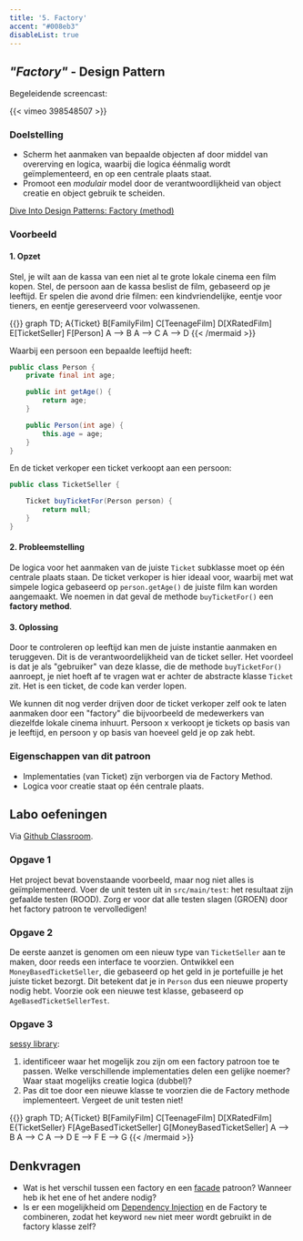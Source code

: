 ```yaml
---
title: '5. Factory'
accent: "#008eb3"
disableList: true
---
```


## _"Factory"_ - Design Pattern

Begeleidende screencast:

{{< vimeo 398548507 >}}

### Doelstelling

* Scherm het aanmaken van bepaalde objecten af door middel van overerving en logica, waarbij die logica éénmalig wordt geïmplementeerd, en op een centrale plaats staat. 
* Promoot een _modulair_ model door de verantwoordlijkheid van object creatie en object gebruik te scheiden. 

[Dive Into Design Patterns: Factory (method)](https://sourcemaking.com/design_patterns/factory_method)

### Voorbeeld

#### 1. Opzet

Stel, je wilt aan de kassa van een niet al te grote lokale cinema een film kopen. Stel, de persoon aan de kassa beslist de film, gebaseerd op je leeftijd. Er spelen die avond drie filmen: een kindvriendelijke, eentje voor tieners, en eentje gereserveerd voor volwassenen. 

{{<mermaid>}}
graph TD;
    A{Ticket}
    B[FamilyFilm]
    C[TeenageFilm]
    D[XRatedFilm]
    E[TicketSeller]
    F[Person]
    A --> B
    A --> C
    A --> D
{{< /mermaid >}}

Waarbij een persoon een bepaalde leeftijd heeft:

```java
public class Person {
    private final int age;

    public int getAge() {
        return age;
    }

    public Person(int age) {
        this.age = age;
    }
}
```

En de ticket verkoper een ticket verkoopt aan een persoon:

```java
public class TicketSeller {

    Ticket buyTicketFor(Person person) {
        return null;
    }
}
```

#### 2. Probleemstelling

De logica voor het aanmaken van de juiste `Ticket` subklasse moet op één centrale plaats staan. De ticket verkoper is hier ideaal voor, waarbij met wat simpele logica gebaseerd op `person.getAge()` de juiste film kan worden aangemaakt. We noemen in dat geval de methode `buyTicketFor()` een **factory method**. 

#### 3. Oplossing

Door te controleren op leeftijd kan men de juiste instantie aanmaken en teruggeven. Dit is de verantwoordelijkheid van de ticket seller. Het voordeel is dat je als "gebruiker" van deze klasse, die de methode `buyTicketFor()` aanroept, je niet hoeft af te vragen wat er achter de abstracte klasse `Ticket` zit. Het is een ticket, de code kan verder lopen.

We kunnen dit nog verder drijven door de ticket verkoper zelf ook te laten aanmaken door een "factory" die bijvoorbeeld de medewerkers van diezelfde lokale cinema inhuurt. Persoon x verkoopt je tickets op basis van je leeftijd, en persoon y op basis van hoeveel geld je op zak hebt. 

### Eigenschappen van dit patroon

* Implementaties (van Ticket) zijn verborgen via de Factory Method.
* Logica voor creatie staat op één centrale plaats. 

## <a name="oef"></a>Labo oefeningen

Via [<i class='fab fa-github'></i> Github Classroom](/extra/github-classroom).

### Opgave 1

Het project bevat bovenstaande voorbeeld, maar nog niet alles is geïmplementeerd. Voer de unit testen uit in `src/main/test`: het resultaat zijn gefaalde testen (ROOD). Zorg er voor dat alle testen slagen (GROEN) door het factory patroon te vervolledigen! 

### Opgave 2

De eerste aanzet is genomen om een nieuw type van `TicketSeller` aan te maken, door reeds een interface te voorzien. Ontwikkel een `MoneyBasedTicketSeller`, die gebaseerd op het geld in je portefuille je het juiste ticket bezorgt. Dit betekent dat je in `Person` dus een nieuwe property nodig hebt. Voorzie ook een nieuwe test klasse, gebaseerd op `AgeBasedTicketSellerTest`.

### Opgave 3

[sessy library](/extra/sessy): 

1. identificeer waar het mogelijk zou zijn om een factory patroon toe te passen. Welke verschillende implementaties delen een gelijke noemer? Waar staat mogelijks creatie logica (dubbel)?
2. Pas dit toe door een nieuwe klasse te voorzien die de Factory methode implementeert. Vergeet de unit testen niet! 

{{<mermaid>}}
graph TD;
    A{Ticket}
    B[FamilyFilm]
    C[TeenageFilm]
    D[XRatedFilm]
    E{TicketSeller}
    F[AgeBasedTicketSeller]
    G[MoneyBasedTicketSeller]
    A --> B
    A --> C
    A --> D
    E --> F
    E --> G
{{< /mermaid >}}

## Denkvragen

* Wat is het verschil tussen een factory en een [facade](/patterns/facade) patroon? Wanneer heb ik het ene of het andere nodig? 
* Is er een mogelijkheid om [Dependency Injection](/patterns/di) en de Factory te combineren, zodat het keyword `new` niet meer wordt gebruikt in de factory klasse zelf? 
